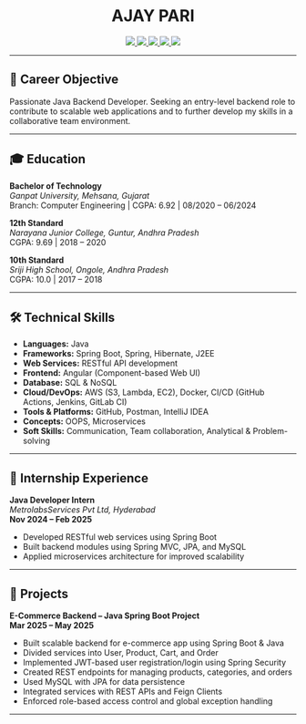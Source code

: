 <h1 align="center">AJAY PARI</h1>

<p align="center">
  <a href="mailto:ajay2102002@gmail.com">
    <img src="https://img.shields.io/badge/Email-ajay2102002@gmail.com-D14836?style=flat&logo=gmail&logoColor=white" />
  </a>
  <a href="tel:+919676820660">
    <img src="https://img.shields.io/badge/Phone-%2B91%209676820660-black?style=flat&logo=phone&logoColor=white" />
  </a>
  <a href="https://linkedin.com/in/pari-ajay-a538b7221" target="_blank">
    <img src="https://img.shields.io/badge/LinkedIn-AJAY%20PARI-blue?style=flat&logo=linkedin" />
  </a>
  <a href="https://github.com/ajay-pari-26" target="_blank">
    <img src="https://img.shields.io/badge/GitHub-AJAY%20PARI-black?style=flat&logo=github" />
  </a>
  <a href="https://curious-kataifi-e1fe77.netlify.app/" target="_blank">
    <img src="https://img.shields.io/badge/Portfolio-View%20Site-orange?style=flat&logo=netlify&logoColor=white" />
  </a>
</p>


---

## 💼 Career Objective

Passionate Java Backend Developer. Seeking an entry-level backend role to contribute to scalable web applications and to further develop my skills in a collaborative team environment.

---

## 🎓 Education

**Bachelor of Technology**  
*Ganpat University, Mehsana, Gujarat*  
Branch: Computer Engineering | CGPA: 6.92 | 08/2020 – 06/2024

**12th Standard**  
*Narayana Junior College, Guntur, Andhra Pradesh*  
CGPA: 9.69 | 2018 – 2020

**10th Standard**  
*Sriji High School, Ongole, Andhra Pradesh*  
CGPA: 10.0 | 2017 – 2018

---

## 🛠️ Technical Skills

- **Languages:** Java  
- **Frameworks:** Spring Boot, Spring, Hibernate, J2EE  
- **Web Services:** RESTful API development  
- **Frontend:** Angular (Component-based Web UI)  
- **Database:** SQL & NoSQL  
- **Cloud/DevOps:** AWS (S3, Lambda, EC2), Docker, CI/CD (GitHub Actions, Jenkins, GitLab CI)  
- **Tools & Platforms:** GitHub, Postman, IntelliJ IDEA  
- **Concepts:** OOPS, Microservices  
- **Soft Skills:** Communication, Team collaboration, Analytical & Problem-solving  

---

## 💼 Internship Experience

**Java Developer Intern**  
*MetrolabsServices Pvt Ltd, Hyderabad*  
**Nov 2024 – Feb 2025**  
- Developed RESTful web services using Spring Boot  
- Built backend modules using Spring MVC, JPA, and MySQL  
- Applied microservices architecture for improved scalability

---

## 🧪 Projects

**E-Commerce Backend – Java Spring Boot Project**  
**Mar 2025 – May 2025**  
- Built scalable backend for e-commerce app using Spring Boot & Java  
- Divided services into User, Product, Cart, and Order  
- Implemented JWT-based user registration/login using Spring Security  
- Created REST endpoints for managing products, categories, and orders  
- Used MySQL with JPA for data persistence  
- Integrated services with REST APIs and Feign Clients  
- Enforced role-based access control and global exception handling

---
